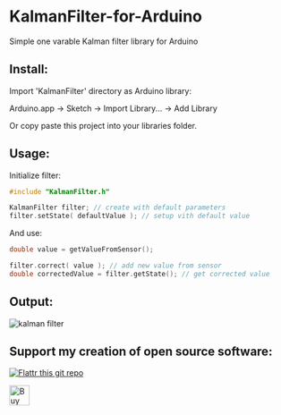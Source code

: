 KalmanFilter-for-Arduino
========================

Simple one varable Kalman filter library for Arduino

Install:
--------
Import 'KalmanFilter' directory as Arduino library:

Arduino.app -> Sketch -> Import Library... -> Add Library

Or copy paste this project into your libraries folder.

Usage:
------

Initialize filter:
```cpp
#include "KalmanFilter.h"

KalmanFilter filter; // create with default parameters
filter.setState( defaultValue ); // setup vith default value
```
And use:
```cpp
double value = getValueFromSensor();

filter.correct( value ); // add new value from sensor
double correctedValue = filter.getState(); // get corrected value
```
Output:
-------
![kalman filter](https://raw.github.com/nut-code-monkey/KalmanFilter-for-Arduino/master/kalman.png)

 
## Support my creation of open source software:
[![Flattr this git repo](http://api.flattr.com/button/flattr-badge-large.png)](https://flattr.com/submit/auto?user_id=sebnil&url=https://github.com/sebnil/KalmanFilter-for-Arduino)

<a href='https://ko-fi.com/A0A2HYRH' target='_blank'><img height='36' style='border:0px;height:36px;' src='https://az743702.vo.msecnd.net/cdn/kofi2.png?v=0' border='0' alt='Buy Me a Coffee at ko-fi.com' /></a>